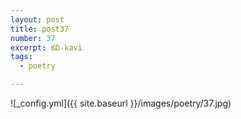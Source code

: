```yaml
---
layout: post
title: post37
number: 37
excerpt: కవి-kavi
tags:
  - poetry

---
```




![_config.yml]({{ site.baseurl }}/images/poetry/37.jpg)

